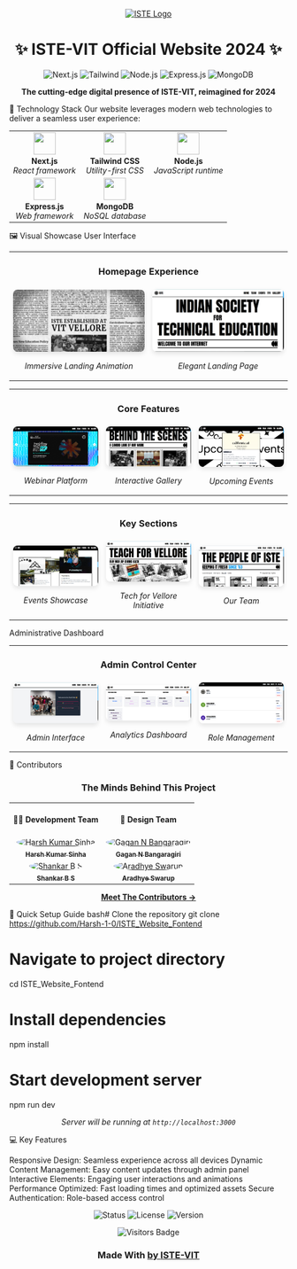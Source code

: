 <p align="center">
  <a href="https://istevit.in/" target="_blank">
    <img src="https://ik.imagekit.io/pjbsfzv5ci/111881788-33353b80-89d8-11eb-9db1-746eba087b05_60cRdfJ_4C.png?updatedAt=1636800410212" alt="ISTE Logo" width="300">
  </a>
</p>
<h1 align="center">✨ ISTE-VIT Official Website 2024 ✨</h1>
<p align="center">
  <img src="https://img.shields.io/badge/Next.js-000000?style=for-the-badge&logo=nextdotjs&logoColor=white" alt="Next.js"/>
  <img src="https://img.shields.io/badge/Tailwind_CSS-38B2AC?style=for-the-badge&logo=tailwind-css&logoColor=white" alt="Tailwind"/>
  <img src="https://img.shields.io/badge/Node.js-339933?style=for-the-badge&logo=nodedotjs&logoColor=white" alt="Node.js"/>
  <img src="https://img.shields.io/badge/Express.js-000000?style=for-the-badge&logo=express&logoColor=white" alt="Express.js"/>
  <img src="https://img.shields.io/badge/MongoDB-4EA94B?style=for-the-badge&logo=mongodb&logoColor=white" alt="MongoDB"/>
</p>
<p align="center">
  <b>The cutting-edge digital presence of ISTE-VIT, reimagined for 2024</b>
</p>

🚀 Technology Stack
Our website leverages modern web technologies to deliver a seamless user experience:

<table align="center">
  <tr>
    <td align="center"><img src="https://cdn.worldvectorlogo.com/logos/next-js.svg" width="40" height="40"/><br><b>Next.js</b><br><i>React framework</i></td>
    <td align="center"><img src="https://cdn.worldvectorlogo.com/logos/tailwindcss.svg" width="40" height="40"/><br><b>Tailwind CSS</b><br><i>Utility-first CSS</i></td>
    <td align="center"><img src="https://cdn.worldvectorlogo.com/logos/nodejs-icon.svg" width="40" height="40"/><br><b>Node.js</b><br><i>JavaScript runtime</i></td>
  </tr>
  <tr>
    <td align="center"><img src="https://cdn.worldvectorlogo.com/logos/express-109.svg" width="40" height="40"/><br><b>Express.js</b><br><i>Web framework</i></td>
    <td align="center"><img src="https://cdn.worldvectorlogo.com/logos/mongodb-icon-1.svg" width="40" height="40"/><br><b>MongoDB</b><br><i>NoSQL database</i></td>
  </tr>
</table>

🖼️ Visual Showcase
User Interface

<table>
  <tr>
    <td colspan="2"><h3 align="center">Homepage Experience</h3></td>
  </tr>
  <tr>
    <td width="50%"><img src="./images/image1.png" alt="Landing Animation" style="border-radius: 8px; box-shadow: 0 4px 8px rgba(0,0,0,0.1);"/><p align="center"><i>Immersive Landing Animation</i></p></td>
    <td width="50%"><img src="./images/image3.png" alt="Landing Page" style="border-radius: 8px; box-shadow: 0 4px 8px rgba(0,0,0,0.1);"/><p align="center"><i>Elegant Landing Page</i></p></td>
  </tr>
</table>
<table>
  <tr>
    <td colspan="3"><h3 align="center">Core Features</h3></td>
  </tr>
  <tr>
    <td width="33%"><img src="./images/image2.png" alt="Webinar Section" style="border-radius: 8px; box-shadow: 0 4px 8px rgba(0,0,0,0.1);"/><p align="center"><i>Webinar Platform</i></p></td>
    <td width="33%"><img src="./images/image4.png" alt="Gallery Display" style="border-radius: 8px; box-shadow: 0 4px 8px rgba(0,0,0,0.1);"/><p align="center"><i>Interactive Gallery</i></p></td>
    <td width="33%"><img src="./images/image5.png" alt="Upcoming Events" style="border-radius: 8px; box-shadow: 0 4px 8px rgba(0,0,0,0.1);"/><p align="center"><i>Upcoming Events</i></p></td>
  </tr>
</table>
<table>
  <tr>
    <td colspan="3"><h3 align="center">Key Sections</h3></td>
  </tr>
  <tr>
    <td width="33%"><img src="./images/image11.png" alt="Events Page" style="border-radius: 8px; box-shadow: 0 4px 8px rgba(0,0,0,0.1);"/><p align="center"><i>Events Showcase</i></p></td>
    <td width="33%"><img src="./images/image6.png" alt="Tech for Vellore" style="border-radius: 8px; box-shadow: 0 4px 8px rgba(0,0,0,0.1);"/><p align="center"><i>Tech for Vellore Initiative</i></p></td>
    <td width="33%"><img src="./images/image7.png" alt="Teams Section" style="border-radius: 8px; box-shadow: 0 4px 8px rgba(0,0,0,0.1);"/><p align="center"><i>Our Team</i></p></td>
  </tr>
</table>
Administrative Dashboard
<table>
  <tr>
    <td colspan="3"><h3 align="center">Admin Control Center</h3></td>
  </tr>
  <tr>
    <td width="33%"><img src="./images/image8.png" alt="Admin Interface" style="border-radius: 8px; box-shadow: 0 4px 8px rgba(0,0,0,0.1);"/><p align="center"><i>Admin Interface</i></p></td>
    <td width="33%"><img src="./images/image9.png" alt="Analytics Dashboard" style="border-radius: 8px; box-shadow: 0 4px 8px rgba(0,0,0,0.1);"/><p align="center"><i>Analytics Dashboard</i></p></td>
    <td width="33%"><img src="./images/image10.png" alt="Role Management" style="border-radius: 8px; box-shadow: 0 4px 8px rgba(0,0,0,0.1);"/><p align="center"><i>Role Management</i></p></td>
  </tr>
</table>

👥 Contributors

<h3 align="center">The Minds Behind This Project</h3>
<table align="center">
  <tr>
    <td align="center"><h4>🧑‍💻 Development Team</h4></td>
    <td align="center"><h4>🎨 Design Team</h4></td>
  </tr>
  <tr>
    <td align="center">
      <a href="https://github.com/Harsh-1-0"><img src="https://github.com/Harsh-1-0.png" width="100px;" style="border-radius:50%;" alt="Harsh Kumar Sinha"/><br><sub><b>Harsh Kumar Sinha</b></sub></a>
    </td>
    <td align="center">
      <a href="https://bento.me/gaganb"><img src="https://github.com/gaganb.png" width="100px;" style="border-radius:50%;" alt="Gagan N Bangaragiri"/><br><sub><b>Gagan N Bangaragiri</b></sub></a>
    </td>
  </tr>
  <tr>
    <td align="center">
      <a href="https://github.com/shankar-b-s"><img src="https://github.com/shankar-b-s.png" width="100px;" style="border-radius:50%;" alt="Shankar B S"/><br><sub><b>Shankar B S</b></sub></a>
    </td>
    <td align="center">
      <a href="https://github.com/cjaradhye"><img src="https://github.com/cjaradhye.png" width="100px;" style="border-radius:50%;" alt="Aradhye Swarup"/><br><sub><b>Aradhye Swarup</b></sub></a>
    </td>
  </tr>
</table>
<p align="center">
  <a href="http://istevit.in/devs"><b>Meet The Contributors →</b></a>
</p>

🚀 Quick Setup Guide
bash# Clone the repository
git clone https://github.com/Harsh-1-0/ISTE_Website_Fontend

# Navigate to project directory

cd ISTE_Website_Fontend

# Install dependencies

npm install

# Start development server

npm run dev

<p align="center">
  <i>Server will be running at <code>http://localhost:3000</code></i>
</p>

💻 Key Features

Responsive Design: Seamless experience across all devices
Dynamic Content Management: Easy content updates through admin panel
Interactive Elements: Engaging user interactions and animations
Performance Optimized: Fast loading times and optimized assets
Secure Authentication: Role-based access control

<p align="center">
  <img src="https://img.shields.io/badge/Status-Active-success?style=for-the-badge" alt="Status"/>
  <img src="https://img.shields.io/badge/License-MIT-blue?style=for-the-badge" alt="License"/>
  <img src="https://img.shields.io/badge/Version-2.0-orange?style=for-the-badge" alt="Version"/>
</p>
<p align="center">
  <img src="https://api.visitorbadge.io/api/visitors?path=ISTE-VIT/Website&label=Visitors&labelColor=%23007EC6&countColor=%23F05225" alt="Visitors Badge"/>
</p>
<h3 align="center">Made With <a href="./public/Pictures/heartiste.png"> by <a href="https://istevit.in/">ISTE-VIT</a> </h3>
